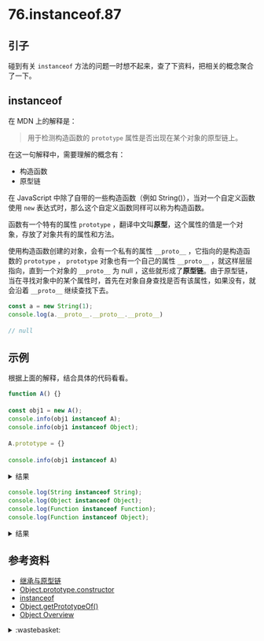 # 76.instanceof.87
## <a name="start"></a> 引子
碰到有关 `instanceof` 方法的问题一时想不起来，查了下资料，把相关的概念聚合了一下。

## instanceof
在 MDN 上的解释是：
> 用于检测构造函数的 `prototype` 属性是否出现在某个对象的原型链上。

在这一句解释中，需要理解的概念有：
- 构造函数
- 原型链

在 JavaScript 中除了自带的一些构造函数（例如 String()），当对一个自定义函数使用 `new` 表达式时，那么这个自定义函数同样可以称为构造函数。

函数有一个特有的属性 `prototype` ，翻译中文叫**原型**，这个属性的值是一个对象，存放了对象共有的属性和方法。

使用构造函数创建的对象，会有一个私有的属性 `__proto__` ，它指向的是构造函数的 `prototype` ， `prototype` 对象也有一个自己的属性 `__proto__` ，就这样层层指向，直到一个对象的 `__proto__` 为 null ，这些就形成了**原型链**。由于原型链，当在寻找对象中的某个属性时，首先在对象自身查找是否有该属性，如果没有，就会沿着 `__proto__` 继续查找下去。

```javascript
const a = new String(1);
console.log(a.__proto__.__proto__.__proto__)

// null
```

## 示例
根据上面的解释，结合具体的代码看看。
```javascript
function A() {}

const obj1 = new A();
console.info(obj1 instanceof A);
console.info(obj1 instanceof Object);

A.prototype = {}

console.info(obj1 instanceof A)

```
<details>
<summary>结果</summary>

```js
true
true
false
```
按照 `instanceof` 的方法说明，第一个打印结果是符合预期的，为了进一步确认，可以使用 `Object.getPrototypeOf()` 获取 `__proto__` 的值，再跟构造函数的 `prototype` 属性进行对比。
```js
function A() {}
const obj1 = new A();
Object.getPrototypeOf(obj1) === A.prototype
```

按照上面原型链查找的方式，只要判断一下构造函数 `Object` 的 `prototype` 属性是否在 `A.prototype` 对象上：
```js
function A() {}
const obj1 = new A();

A.prototype instanceof Object // true
```
因此第一个打印结果为 true 。

后面直接修改了函数 `A` 的 `prototype` 属性，同样使用 `getPrototypeOf` 方法进行判断：
```js
function A() {}
const obj1 = new A();

A.prototype = {};

Object.getPrototypeOf(obj1) === A.prototype //false
```
因此最后打印结果是 `false` 。也可以在控制台打印出来查看。

</details>


```js
console.log(String instanceof String);
console.log(Object instanceof Object);
console.log(Function instanceof Function);
console.log(Function instanceof Object);
```

<details>
<summary>结果</summary>

```js
false
true
true
true
```
按照理解，后面三个结果都可以符合预期。但第一个结果为什么会是 `false` ？还是用方法 `getPrototypeOf()` 看下
```js
console.log(String instanceof String);
console.info(Object.getPrototypeOf(String));
console.info(String.prototype);

console.log(Function instanceof Function);
console.info(Object.getPrototypeOf(Function));
console.info(Function.prototype);

console.log(String instanceof Function);

```
看了上面的打印结果，就会明白基于 `String` 对象原型链查，找到了 `Function` 那里了，所以 `String.prototype` 不在 `String` 的原型链上。

</details>



## <a name="reference"></a> 参考资料
- [继承与原型链][url-mdn-1]
- [Object.prototype.constructor][url-mdn-2]
- [instanceof][url-mdn-3]
- [Object.getPrototypeOf()][url-mdn-4]
- [Object Overview][url-segment-1]


[url-mdn-1]:https://developer.mozilla.org/zh-CN/docs/Web/JavaScript/Inheritance_and_the_prototype_chain
[url-mdn-2]:https://developer.mozilla.org/zh-CN/docs/Web/JavaScript/Reference/Global_Objects/Object/constructor
[url-mdn-3]:https://developer.mozilla.org/zh-CN/docs/Web/JavaScript/Reference/Operators/instanceof
[url-mdn-4]:https://developer.mozilla.org/en-US/docs/Web/JavaScript/Reference/Global_Objects/Object/getPrototypeOf

[url-segment-1]:https://github.com/XXHolic/segment/issues/48

[url-local-5]:../images/76/help.png

<details>
<summary>:wastebasket:</summary>

突然想看动画电影，想到的是[《蜘蛛侠：平行宇宙》][url-artist]，虽然之前看过，但再次看时，还是觉得很精彩，一部电影时长，将人物的喜怒哀乐及成长都表现出来，塑造了一个朝气少年的蜘蛛侠。里面的配乐也是很精彩，在蜘蛛侠从之前不敢跳下的高楼一跃，让我的内心再次也跟着澎湃了起来。

![73-poster][url-local-poster]

</details>

[url-artist]:https://movie.douban.com/subject/26374197/
[url-local-poster]:../images/76/poster.png
